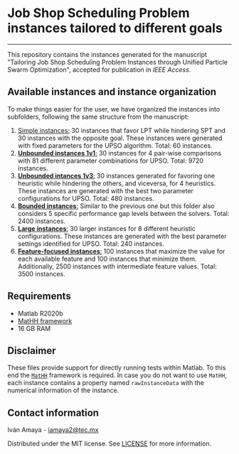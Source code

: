 # Job Shop Scheduling Problem instances tailored to different goals
---
This repository contains the instances generated for the manuscript "Tailoring Job Shop Scheduling Problem Instances through Unified Particle Swarm Optimization", accepted for publication in *IEEE Access*.

## Available instances and instance organization
To make things easier for the user, we have organized the instances into subfolders, following the same structure from the manuscript:

1. [Simple instances:](./Instances/1_Simple%20instances) 30 instances that favor LPT while hindering SPT and 30 instances with the opposite goal. These instances were generated with fixed parameters for the UPSO algorithm. Total: 60 instances.
1. [**Unbounded instances 1v1**:](./Instances/2_Unbounded%20instances%201v1) 30 instances for 4 pair-wise comparisons with 81 different parameter combinations for UPSO. Total: 9720 instances.
1. [**Unbounded intances 1v3**:](./Instances/3_Unbounded%20intances%201v3) 30 instances generated for favoring one heuristic while hindering the others, and viceversa, for 4 heuristics. These instances are generated with the best two parameter configurations for UPSO. Total: 480 instances.
1. [**Bounded instances**:](./Instances/4_Bounded%20instances) Similar to the previous one but this folder also considers 5 specific performance gap levels between the solvers. Total: 2400 instances.
1. [**Large instances**:](./Instances/5_Large%20instances) 30 larger instances for 8 different heuristic configurations. These instances are generated with the best parameter settings identified for UPSO. Total: 240 instances.
1. [**Feature-focused instances**:](./Instances/6_Feature-focused%20instances) 100 instances that maximize the value for each available feature and 100 instances that minimize them. Additionally, 2500 instances with intermediate feature values. Total: 3500 instances.

## Requirements
- Matlab R2020b
- [MatHH framework](https://github.com/iamaya2/MatHH)
- 16 GB RAM

## Disclaimer
These files provide support for directly running tests within Matlab. To this end the [`MatHH`](https://github.com/iamaya2/MatHH) framework is required. In case you do not want to use `MatHH`, each instance contains a property named `rawInstanceData` with the numerical information of the instance. 

## Contact information
Iván Amaya - [iamaya2@tec.mx](mailto:iamaya2@tec.mx)

Distributed under the MIT license. See [LICENSE](./LICENSE) for more information.
